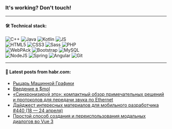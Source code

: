 ### It's working? Don't touch!

---

#### 🛠️ Technical stack:

![C++](https://img.shields.io/badge/C++-informational?logo=c%2B%2B&style=flat&logoColor=white&color=9C033A)
![Java](https://img.shields.io/badge/Java-informational?logo=java&style=flat&logoColor=white&color=007396)
![Kotlin](https://img.shields.io/badge/Kotlin-informational?logo=Kotlin&style=flat&logoColor=white&color=0095D5)
![JS](https://img.shields.io/badge/JS-informational?logo=javaScript&style=flat&logoColor=black&color=F7Df1E) <br>
![HTML5](https://img.shields.io/badge/HTML5-informational?logo=html5&style=flat&logoColor=white&color=E34F26)
![CSS3](https://img.shields.io/badge/CSS3-informational?logo=css3&style=flat&logoColor=white&color=157286)
![Sass](https://img.shields.io/badge/Saas-informational?logo=sass&style=flat&logoColor=white&color=hotpink)
![PHP](https://img.shields.io/badge/PHP-informational?logo=php&style=flat&logoColor=white&color=777BB4) <br>
![WebPAck](https://img.shields.io/badge/WebPack-informational?logo=webPack&style=flat&logoColor=white&color=FF6F00)
![Bootstrap](https://img.shields.io/badge/Bootstrap-informational?logo=Bootstrap&style=flat&logoColor=white&color=7952B3)
![MySQL](https://img.shields.io/badge/MySQL-informational?logo=MySQL&style=flat&logoColor=white&color=00f) <br>
![NodeJS](https://img.shields.io/badge/NodeJS-informational?logo=node.js&style=flat&logoColor=white&color=43853D)
![Spring](https://img.shields.io/badge/Spring-informational?logo=Spring&style=flat&logoColor=white&color=0A9EDC)
![Angular](https://img.shields.io/badge/Vue-informational?logo=vue.js&style=flat&logoColor=white&color=red)
![Git](https://img.shields.io/badge/Git-informational?logo=git&style=flat&logoColor=white&color=darkorange)

___

#### 💬 Latest posts from habr.com:

<!-- BLOG-POST-LIST:START -->
- [Рыцарь Машинной Графики](https://habr.com/ru/post/662684/?utm_source=habrahabr&utm_medium=rss&utm_campaign=662684)
- [Введение в $mol](https://habr.com/ru/post/662680/?utm_source=habrahabr&utm_medium=rss&utm_campaign=662680)
- [«Синхронизируй это»: компактный обзор примечательных решений и протоколов для передачи звука по Ethernet](https://habr.com/ru/post/662537/?utm_source=habrahabr&utm_medium=rss&utm_campaign=662537)
- [Дайджест интересных материалов для мобильного разработчика #440 &lpar;18 — 24 апреля&rpar;](https://habr.com/ru/post/662668/?utm_source=habrahabr&utm_medium=rss&utm_campaign=662668)
- [Простой способ создания и переиспользования модальных диалогов во Vue 3](https://habr.com/ru/post/662652/?utm_source=habrahabr&utm_medium=rss&utm_campaign=662652)
<!-- BLOG-POST-LIST:END -->
